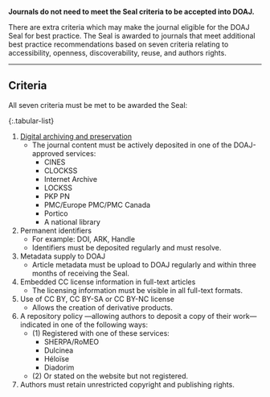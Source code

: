 **Journals do not need to meet the Seal criteria to be accepted into DOAJ.**

There are extra criteria which may make the journal eligible for the DOAJ Seal for best practice. The Seal is awarded to journals that meet additional best practice recommendations based on seven criteria relating to accessibility, openness, discoverability, reuse, and authors rights.

---

## Criteria

All seven criteria must be met to be awarded the Seal:

{:.tabular-list}
1. [Digital archiving and preservation](https://blog.doaj.org/2015/01/28/applications-a-note-about-archiving-and-preservation/)
    - The journal content must be actively deposited in one of the DOAJ-approved services:
        - CINES
        - CLOCKSS
        - Internet Archive
        - LOCKSS
        - PKP PN
        - PMC/Europe PMC/PMC Canada
        - Portico
        - A national library
2. Permanent identifiers
    - For example: DOI, ARK, Handle
    - Identifiers must be deposited regularly and must resolve.
3. Metadata supply to DOAJ
    - Article metadata must be upload to DOAJ regularly and within three months of receiving the Seal.
4. Embedded CC license information in full-text articles
    - The licensing information must be visible in all full-text formats.
5. Use of CC BY, CC BY-SA or CC BY-NC license
    - Allows the creation of derivative products.
6. A repository policy —allowing authors to deposit a copy of their work— indicated in one of the following ways:
    - (1) Registered with one of these services:
        - SHERPA/RoMEO
        - Dulcinea
        - Héloïse
        - Diadorim
    - (2) Or stated on the website but not registered.
7. Authors must retain unrestricted copyright and publishing rights.
